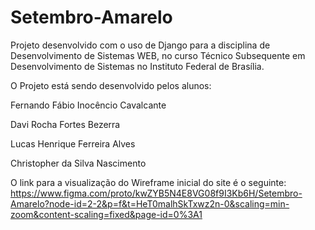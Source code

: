 # Setembro-Amarelo
Projeto desenvolvido com o uso de Django para a disciplina de Desenvolvimento de Sistemas WEB, no curso Técnico Subsequente em Desenvolvimento de Sistemas no Instituto Federal de Brasília.


O Projeto está sendo desenvolvido pelos alunos:

Fernando Fábio Inocêncio Cavalcante

Davi Rocha Fortes Bezerra

Lucas Henrique Ferreira Alves

Christopher da Silva Nascimento


O link para a visualização do Wireframe inicial do site é o seguinte:
https://www.figma.com/proto/kwZYB5N4E8VG08f9I3Kb6H/Setembro-Amarelo?node-id=2-2&p=f&t=HeT0malhSkTxwz2n-0&scaling=min-zoom&content-scaling=fixed&page-id=0%3A1
